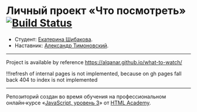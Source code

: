 # Личный проект «Что посмотреть» [![Build Status](https://travis-ci.org/Alqanar/what-to-watch.svg?branch=master)](https://travis-ci.org/Alqanar/what-to-watch)

* Студент: [Екатерина Шибакова](https://up.htmlacademy.ru/react/1/user/808249).
* Наставник: [Александр Тимоновский](https://htmlacademy.ru/profile/id768125).

---

Project is available by reference https://alqanar.github.io/what-to-watch/

!!!refresh of internal pages is not implemented, because on gh pages fall back 404 to index is not implemented

---

Репозиторий создан во время обучения на профессиональном онлайн‑курсе «[JavaScript, уровень 3](https://htmlacademy.ru/intensive/react)» от [HTML Academy](https://htmlacademy.ru).
